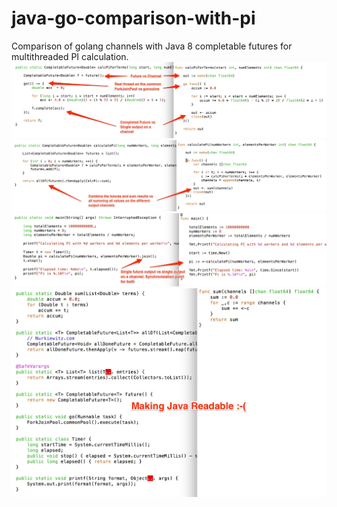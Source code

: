 # java-go-comparison-with-pi
Comparison of golang channels with Java 8 completable futures for multithreaded PI calculation.
![CalculatePiForTerms](1-CalcPiForTerms.jpg "Calculate for pi")
![ManyWorkers](2-ManyWorkers.jpg "Many workers")
![Main](3-Main.jpg "Main")
![Readability](4-Readability.jpg "Readability")
